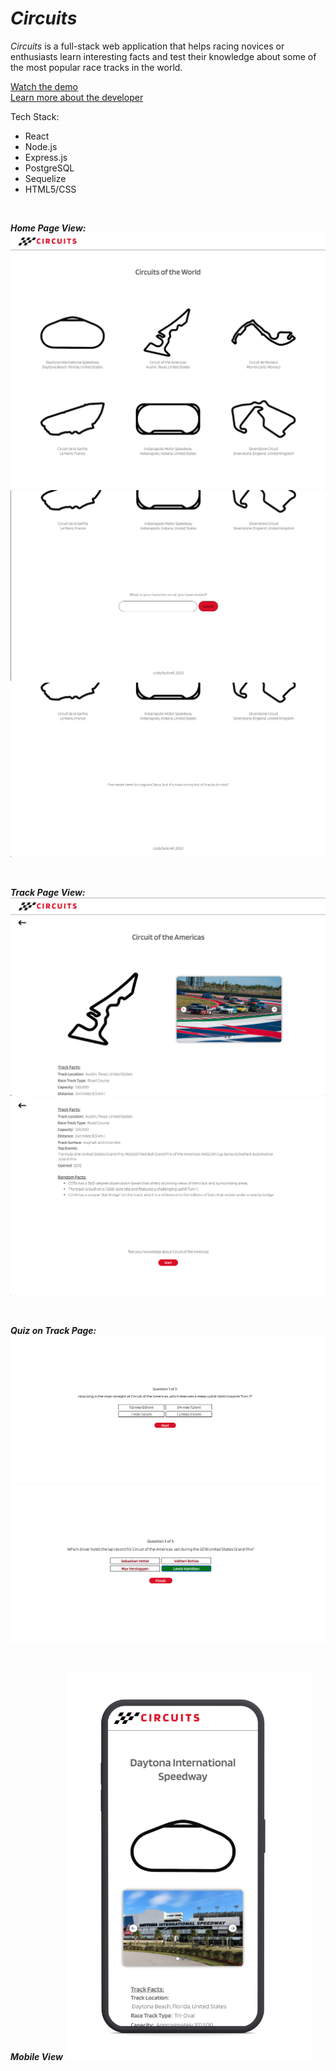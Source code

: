 # *Circuits*

*Circuits* is a full-stack web application that helps racing novices or enthusiasts learn interesting facts and test their knowledge about some of the most popular race tracks in the world.

[Watch the demo](https://www.loom.com/share/6dcf3846d1a84c089f0c55ccef61ee9c)
<br>
[Learn more about the developer](https://www.linkedin.com/in/codyfackrell/)


Tech Stack:
* React
* Node.js
* Express.js
* PostgreSQL
* Sequelize
* HTML5/CSS

<br>

***Home Page View:***
![homepage](./src/assets/screenshots/circuits-main-page1.png) 
<br>
![homepage](./src/assets/screenshots/circuits-main-page2.png) 
<br>
![homepage](./src/assets/screenshots/circuits-main-page3.png) 

<br>

***Track Page View:***
![trackpage](./src/assets/screenshots/circuits-track-page1.png)
<br>
![trackpage](./src/assets/screenshots/circuits-track-page2.png)

<br>

***Quiz on Track Page:***
![quiz](./src/assets/screenshots/circuits-quiz1.png)
<br>
![quiz](./src/assets/screenshots/circuits-quiz2.png)

<br>

***Mobile View***
![mobile](./src/assets/screenshots/circuits-mobile1.png)


